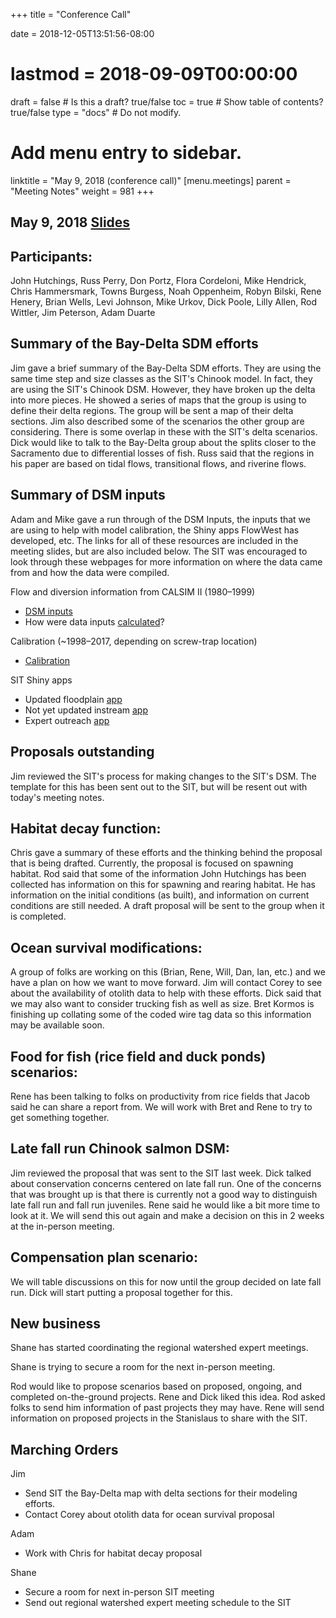 +++
title = "Conference Call"

date = 2018-12-05T13:51:56-08:00
# lastmod = 2018-09-09T00:00:00

draft = false  # Is this a draft? true/false
toc = true  # Show table of contents? true/false
type = "docs"  # Do not modify.

# Add menu entry to sidebar.
linktitle = "May 9, 2018 (conference call)"
[menu.meetings]
  parent = "Meeting Notes"
  weight = 981
+++

## May 9, 2018 [Slides](https://s3-us-west-2.amazonaws.com/cvpia-meeting-slides/May+2018+SIT+meeting.pdf)

## Participants:
John Hutchings, Russ Perry, Don Portz, Flora Cordeloni, Mike Hendrick, Chris Hammersmark, Towns Burgess, Noah Oppenheim, Robyn Bilski, Rene Henery, Brian Wells, Levi Johnson, Mike Urkov, Dick Poole, Lilly Allen, Rod Wittler, Jim Peterson, Adam Duarte

## Summary of the Bay-Delta SDM efforts

Jim gave a brief summary of the Bay-Delta SDM efforts. They are using the same time step and size classes as the SIT&#39;s Chinook model. In fact, they are using the SIT&#39;s Chinook DSM. However, they have broken up the delta into more pieces. He showed a series of maps that the group is using to define their delta regions. The group will be sent a map of their delta sections. Jim also described some of the scenarios the other group are considering. There is some overlap in these with the SIT&#39;s delta scenarios. Dick would like to talk to the Bay-Delta group about the splits closer to the Sacramento due to differential losses of fish. Russ said that the regions in his paper are based on tidal flows, transitional flows, and riverine flows.

## Summary of DSM inputs

Adam and Mike gave a run through of the DSM Inputs, the inputs that we are using to help with model calibration, the Shiny apps FlowWest has developed, etc. The links for all of these resources are included in the meeting slides, but are also included below. The SIT was encouraged to look through these webpages for more information on where the data came from and how the data were compiled.

Flow and diversion information from CALSIM II (1980–1999)

- [DSM inputs](https://flowwest.github.io/cvpiaData/index.html)
- How were data inputs [calculated](https://flowwest.github.io/cvpiaData/articles/create-hab-inputs.html)?

Calibration (~1998–2017, depending on screw-trap location)

- [Calibration](https://github.com/FlowWest/cvpiaCalibration)

SIT Shiny apps

- Updated floodplain [app](https://flowwest.shinyapps.io/cvpiaFloodplainHabitat/)
- Not yet updated instream [app](https://flowwest.shinyapps.io/carrying-capacity-app/)
- Expert outreach [app](https://flowwest.shinyapps.io/Explore-SIT-Model/)

## Proposals outstanding

Jim reviewed the SIT&#39;s process for making changes to the SIT&#39;s DSM. The template for this has been sent out to the SIT, but will be resent out with today&#39;s meeting notes.

## Habitat decay function:

Chris gave a summary of these efforts and the thinking behind the proposal that is being drafted. Currently, the proposal is focused on spawning habitat. Rod said that some of the information John Hutchings has been collected has information on this for spawning and rearing habitat. He has information on the initial conditions (as built), and information on current conditions are still needed. A draft proposal will be sent to the group when it is completed.

## Ocean survival modifications:

A group of folks are working on this (Brian, Rene, Will, Dan, Ian, etc.) and we have a plan on how we want to move forward. Jim will contact Corey to see about the availability of otolith data to help with these efforts. Dick said that we may also want to consider trucking fish as well as size. Bret Kormos is finishing up collating some of the coded wire tag data so this information may be available soon.

## Food for fish (rice field and duck ponds) scenarios:

Rene has been talking to folks on productivity from rice fields that Jacob said he can share a report from. We will work with Bret and Rene to try to get something together.

## Late fall run Chinook salmon DSM:

Jim reviewed the proposal that was sent to the SIT last week. Dick talked about conservation concerns centered on late fall run. One of the concerns that was brought up is that there is currently not a good way to distinguish late fall run and fall run juveniles. Rene said he would like a bit more time to look at it. We will send this out again and make a decision on this in 2 weeks at the in-person meeting.

## Compensation plan scenario:

We will table discussions on this for now until the group decided on late fall run. Dick will start putting a proposal together for this.

## New business

Shane has started coordinating the regional watershed expert meetings.

Shane is trying to secure a room for the next in-person meeting.

Rod would like to propose scenarios based on proposed, ongoing, and completed on-the-ground projects. Rene and Dick liked this idea. Rod asked folks to send him information of past projects they may have. Rene will send information on proposed projects in the Stanislaus to share with the SIT.

## Marching Orders

Jim

- Send SIT the Bay-Delta map with delta sections for their modeling efforts.
- Contact Corey about otolith data for ocean survival proposal

Adam

- Work with Chris for habitat decay proposal

Shane

- Secure a room for next in-person SIT meeting
- Send out regional watershed expert meeting schedule to the SIT